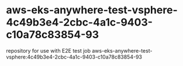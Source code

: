 # aws-eks-anywhere-test-vsphere-4c49b3e4-2cbc-4a1c-9403-c10a78c83854-93
repository for use with E2E test job aws-eks-anywhere-test-vsphere:4c49b3e4-2cbc-4a1c-9403-c10a78c83854-93
